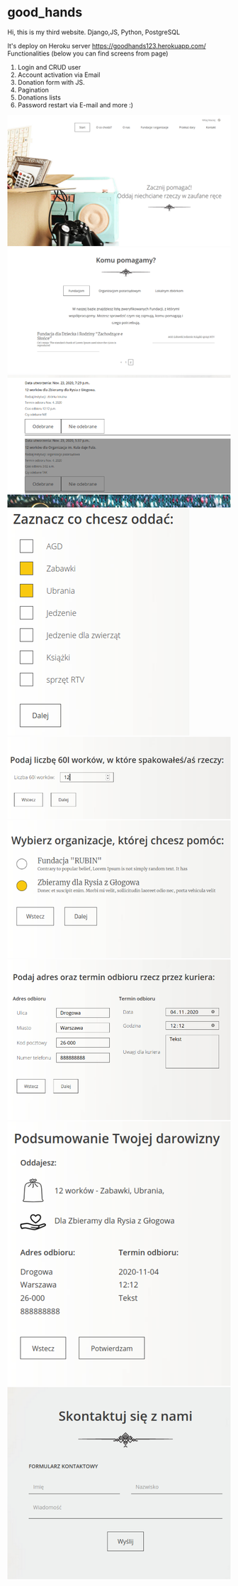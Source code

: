 # good_hands
Hi, this is my third website. Django,JS, Python, PostgreSQL

It's deploy on Heroku server https://goodhands123.herokuapp.com/
Functionalities (below you can find screens from page)

1. Login and CRUD user
2. Account activation via Email
3. Donation form with JS.
4. Pagination
5. Donations lists
6. Password restart via E-mail 
and more :)

![](photosre/indexpage.png)
![](photosre/pag1.png)
![](photosre/listd.png)
![](photosre/fr1.png)
![](photosre/fb2.png)
![](photosre/fb3.png)
![](photosre/fb4.png)
![](photosre/fb5.png)
![](photosre/conf.png)
